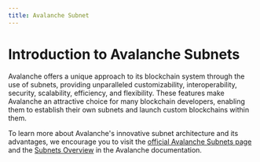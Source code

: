 ```yaml
---
title: Avalanche Subnet
---
```


# Introduction to Avalanche Subnets

Avalanche offers a unique approach to its blockchain system through the use of subnets, providing unparalleled customizability, interoperability, security, scalability, efficiency, and flexibility. These features make Avalanche an attractive choice for many blockchain developers, enabling them to establish their own subnets and launch custom blockchains within them.

To learn more about Avalanche's innovative subnet architecture and its advantages, we encourage you to visit the [official Avalanche Subnets page](https://www.avax.network/subnets) and the [Subnets Overview](https://docs.avax.network/learn/avalanche/subnets-overview) in the Avalanche documentation.
